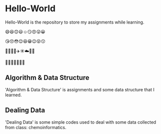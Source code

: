# Hello-World
Hello-World is the repository to store my assignments while learning.

:smile::laughing::blush::smiley::relaxed::smirk::heart_eyes::stuck_out_tongue_winking_eye::grinning:

:kissing_heart::kissing_closed_eyes::flushed::relieved::satisfied::grin::wink::stuck_out_tongue_closed_eyes::kissing:

:taxi::oncoming_taxi::articulated_lorry::bus::airplane::sunny::cloud::cactus::herb:

:bouquet::cherry_blossom::tulip::four_leaf_clover::rose::sunflower::hibiscus:
## Algorithm & Data Structure
'Algorithm & Data Structure' is assignments and some data structure that I learned.


## Dealing Data
'Dealing Data' is some simple codes used to deal with some data collected from class: chemoinformatics.
